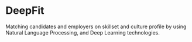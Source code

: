 # DeepFit
Matching candidates and employers on skillset and culture profile by using Natural Language Processing, and Deep Learning technologies.
